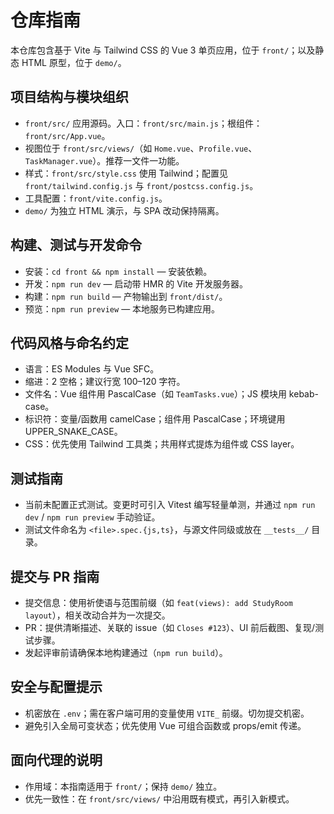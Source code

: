 # 仓库指南

本仓库包含基于 Vite 与 Tailwind CSS 的 Vue 3 单页应用，位于 `front/`；以及静态 HTML 原型，位于 `demo/`。

## 项目结构与模块组织
- `front/src/` 应用源码。入口：`front/src/main.js`；根组件：`front/src/App.vue`。
- 视图位于 `front/src/views/`（如 `Home.vue`、`Profile.vue`、`TaskManager.vue`）。推荐一文件一功能。
- 样式：`front/src/style.css` 使用 Tailwind；配置见 `front/tailwind.config.js` 与 `front/postcss.config.js`。
- 工具配置：`front/vite.config.js`。
- `demo/` 为独立 HTML 演示，与 SPA 改动保持隔离。

## 构建、测试与开发命令
- 安装：`cd front && npm install` — 安装依赖。
- 开发：`npm run dev` — 启动带 HMR 的 Vite 开发服务器。
- 构建：`npm run build` — 产物输出到 `front/dist/`。
- 预览：`npm run preview` — 本地服务已构建应用。

## 代码风格与命名约定
- 语言：ES Modules 与 Vue SFC。
- 缩进：2 空格；建议行宽 100–120 字符。
- 文件名：Vue 组件用 PascalCase（如 `TeamTasks.vue`）；JS 模块用 kebab-case。
- 标识符：变量/函数用 camelCase；组件用 PascalCase；环境键用 UPPER_SNAKE_CASE。
- CSS：优先使用 Tailwind 工具类；共用样式提炼为组件或 CSS layer。

## 测试指南
- 当前未配置正式测试。变更时可引入 Vitest 编写轻量单测，并通过 `npm run dev` / `npm run preview` 手动验证。
- 测试文件命名为 `<file>.spec.{js,ts}`，与源文件同级或放在 `__tests__/` 目录。

## 提交与 PR 指南
- 提交信息：使用祈使语与范围前缀（如 `feat(views): add StudyRoom layout`），相关改动合并为一次提交。
- PR：提供清晰描述、关联的 issue（如 `Closes #123`）、UI 前后截图、复现/测试步骤。
- 发起评审前请确保本地构建通过（`npm run build`）。

## 安全与配置提示
- 机密放在 `.env`；需在客户端可用的变量使用 `VITE_` 前缀。切勿提交机密。
- 避免引入全局可变状态；优先使用 Vue 可组合函数或 props/emit 传递。

## 面向代理的说明
- 作用域：本指南适用于 `front/`；保持 `demo/` 独立。
- 优先一致性：在 `front/src/views/` 中沿用既有模式，再引入新模式。
